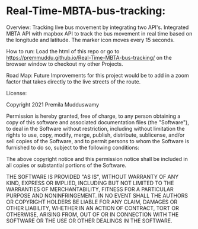 # Real-Time-MBTA-bus-tracking: 

Overview: Tracking live bus movement by integrating two API's. Integrated MBTA API with mapbox API to track the bus movement in real time based on the longitude and latitude. The marker icon moves every 15 seconds.

How to run: Load the html of this repo or go to https://premmuddu.github.io/Real-Time-MBTA-bus-tracking/ on the browser window to checkout my other Projects.

Road Map: Future Improvements for this project would be to add in a zoom factor that takes directly to the live streets of the route. 

License:

Copyright 2021 Premila Mudduswamy

Permission is hereby granted, free of charge, to any person obtaining a copy of this software and associated documentation files (the "Software"), to deal in the Software without restriction, including without limitation the rights to use, copy, modify, merge, publish, distribute, sublicense, and/or sell copies of the Software, and to permit persons to whom the Software is furnished to do so, subject to the following conditions:

The above copyright notice and this permission notice shall be included in all copies or substantial portions of the Software.

THE SOFTWARE IS PROVIDED "AS IS", WITHOUT WARRANTY OF ANY KIND, EXPRESS OR IMPLIED, INCLUDING BUT NOT LIMITED TO THE WARRANTIES OF MERCHANTABILITY, FITNESS FOR A PARTICULAR PURPOSE AND NONINFRINGEMENT. IN NO EVENT SHALL THE AUTHORS OR COPYRIGHT HOLDERS BE LIABLE FOR ANY CLAIM, DAMAGES OR OTHER LIABILITY, WHETHER IN AN ACTION OF CONTRACT, TORT OR OTHERWISE, ARISING FROM, OUT OF OR IN CONNECTION WITH THE SOFTWARE OR THE USE OR OTHER DEALINGS IN THE SOFTWARE.
